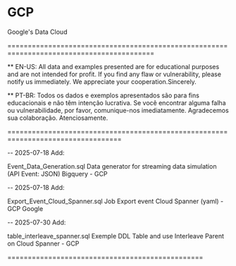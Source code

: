# GCP
Google's Data Cloud

==========================================================================================

** EN-US: All data and examples presented are for educational purposes and are not intended for profit. 
If you find any flaw or vulnerability, please notify us immediately. We appreciate your cooperation.Sincerely.

** PT-BR: Todos os dados e exemplos apresentados são para fins educacionais e não têm intenção lucrativa. 
Se você encontrar alguma falha ou vulnerabilidade, por favor, comunique-nos imediatamente. Agradecemos sua colaboração. Atenciosamente.

==================================================================================


-- 2025-07-18 Add:

Event_Data_Generation.sql
Data generator for streaming data simulation (API Event: JSON) Bigquery - GCP

-- 2025-07-18 Add:

Export_Event_Cloud_Spanner.sql
Job Export event Cloud Spanner (yaml) - GCP Google 

-- 2025-07-30 Add:

table_interleave_spanner.sql
Exemple DDL Table and use Interleave Parent on Cloud Spanner - GCP

================================================


